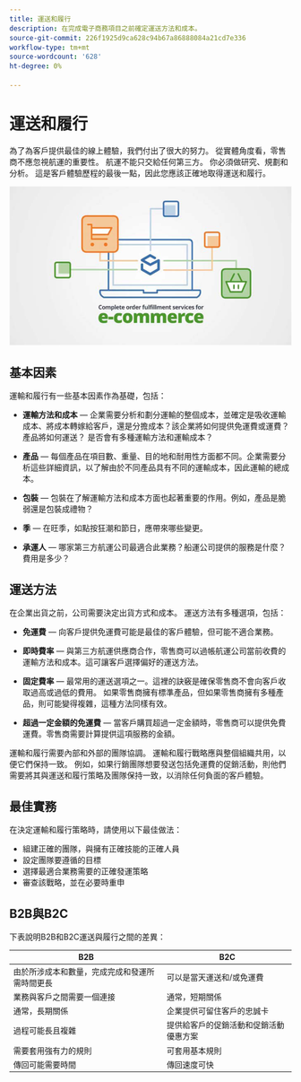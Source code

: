 ```yaml
---
title: 運送和履行
description: 在完成電子商務項目之前確定運送方法和成本。
source-git-commit: 226f1925d9ca628c94b67a86888084a21cd7e336
workflow-type: tm+mt
source-wordcount: '628'
ht-degree: 0%

---
```



# 運送和履行

為了為客戶提供最佳的線上體驗，我們付出了很大的努力。 從實體角度看，零售商不應忽視航運的重要性。 航運不能只交給任何第三方。 你必須做研究、規劃和分析。 這是客戶體驗歷程的最後一點，因此您應該正確地取得運送和履行。

![發運和履行圖](../../assets/playbooks/shipping-fulfillment.png)

## 基本因素

運輸和履行有一些基本因素作為基礎，包括：

- **運輸方法和成本** — 企業需要分析和劃分運輸的整個成本，並確定是吸收運輸成本、將成本轉嫁給客戶，還是分擔成本？該企業將如何提供免運費或運費？ 產品將如何運送？ 是否會有多種運輸方法和運輸成本？

- **產品** — 每個產品在項目數、重量、目的地和耐用性方面都不同。企業需要分析這些詳細資訊，以了解由於不同產品具有不同的運輸成本，因此運輸的總成本。

- **包裝** — 包裝在了解運輸方法和成本方面也起著重要的作用。例如，產品是脆弱還是包裝成禮物？

- **季** — 在旺季，如點按狂潮和節日，應帶來哪些變更。

- **承運人** — 哪家第三方航運公司最適合此業務？船運公司提供的服務是什麼？ 費用是多少？

## 運送方法

在企業出貨之前，公司需要決定出貨方式和成本。 運送方法有多種選項，包括：

- **免運費** — 向客戶提供免運費可能是最佳的客戶體驗，但可能不適合業務。

- **即時費率** — 與第三方航運供應商合作，零售商可以過帳航運公司當前收費的運輸方法和成本。這可讓客戶選擇偏好的運送方法。

- **固定費率** — 最常用的運送選項之一。這裡的訣竅是確保零售商不會向客戶收取過高或過低的費用。 如果零售商擁有標準產品，但如果零售商擁有多種產品，則可能變得複雜，這種方法同樣有效。

- **超過一定金額的免運費** — 當客戶購買超過一定金額時，零售商可以提供免費運費。零售商需要計算提供這項服務的金額。

運輸和履行需要內部和外部的團隊協調。 運輸和履行戰略應與整個組織共用，以便它們保持一致。 例如，如果行銷團隊想要發送包括免運費的促銷活動，則他們需要將其與運送和履行策略及團隊保持一致，以消除任何負面的客戶體驗。

## 最佳實務

在決定運輸和履行策略時，請使用以下最佳做法：

- 組建正確的團隊，與擁有正確技能的正確人員
- 設定團隊要遵循的目標
- 選擇最適合業務需要的正確發運策略
- 審查該戰略，並在必要時重申

## B2B與B2C

下表說明B2B和B2C運送與履行之間的差異：

| B2B | B2C |
|----------------------------------------------------------------------------------------------|------------------------------------------------------|
| 由於所涉成本和數量，完成完成和發運所需時間更長 | 可以是當天運送和/或免運費 |
| 業務與客戶之間需要一個連接 | 通常，短期關係 |
| 通常，長期關係 | 企業提供可留住客戶的忠誠卡 |
| 過程可能長且複雜 | 提供給客戶的促銷活動和促銷活動優惠方案 |
| 需要套用強有力的規則 | 可套用基本規則 |
| 傳回可能需要時間 | 傳回速度可快 |
